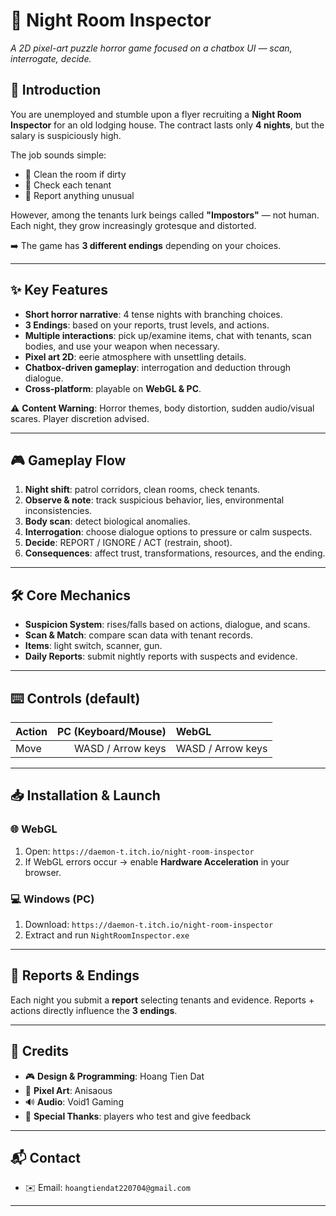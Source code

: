 # 🌙 Night Room Inspector

*A 2D pixel-art puzzle horror game focused on a chatbox UI — scan, interrogate, decide.*

## 📖 Introduction

You are unemployed and stumble upon a flyer recruiting a **Night Room Inspector** for an old lodging house. The contract lasts only **4 nights**, but the salary is suspiciously high.

The job sounds simple:

* 🧹 Clean the room if dirty
* 🚪 Check each tenant
* 📑 Report anything unusual

However, among the tenants lurk beings called **"Impostors"** — not human. Each night, they grow increasingly grotesque and distorted.

➡️ The game has **3 different endings** depending on your choices.

---

## ✨ Key Features

*  **Short horror narrative**: 4 tense nights with branching choices.
*  **3 Endings**: based on your reports, trust levels, and actions.
*  **Multiple interactions**: pick up/examine items, chat with tenants, scan bodies, and use your weapon when necessary.
*  **Pixel art 2D**: eerie atmosphere with unsettling details.
*  **Chatbox-driven gameplay**: interrogation and deduction through dialogue.
*  **Cross-platform**: playable on **WebGL & PC**.

⚠️ **Content Warning**: Horror themes, body distortion, sudden audio/visual scares. Player discretion advised.

---

## 🎮 Gameplay Flow

1.  **Night shift**: patrol corridors, clean rooms, check tenants.
2.  **Observe & note**: track suspicious behavior, lies, environmental inconsistencies.
3.  **Body scan**: detect biological anomalies.
4.  **Interrogation**: choose dialogue options to pressure or calm suspects.
5.  **Decide**: REPORT / IGNORE / ACT (restrain, shoot).
6.  **Consequences**: affect trust, transformations, resources, and the ending.

---

## 🛠 Core Mechanics

*  **Suspicion System**: rises/falls based on actions, dialogue, and scans.
*  **Scan & Match**: compare scan data with tenant records.
*  **Items**: light switch, scanner, gun.
*  **Daily Reports**: submit nightly reports with suspects and evidence.

---

## ⌨️ Controls (default)

| Action | PC (Keyboard/Mouse) | WebGL             |
| ------ | ------------------: | :---------------- |
| Move   |   WASD / Arrow keys | WASD / Arrow keys |

---

## 📥 Installation & Launch

### 🌐 WebGL

1. Open: `https://daemon-t.itch.io/night-room-inspector`
2. If WebGL errors occur → enable **Hardware Acceleration** in your browser.

### 💻 Windows (PC)

1. Download: `https://daemon-t.itch.io/night-room-inspector`
2. Extract and run `NightRoomInspector.exe`

---

## 🧾 Reports & Endings

Each night you submit a **report** selecting tenants and evidence. Reports + actions directly influence the **3 endings**.

---

## 👥 Credits

* 🎮 **Design & Programming**: Hoang Tien Dat
* 🎨 **Pixel Art**: Anisaous
* 🔊 **Audio**: Void1 Gaming
* 🙏 **Special Thanks**: players who test and give feedback

---


## 📬 Contact

* ✉️ Email: `hoangtiendat220704@gmail.com`

---
